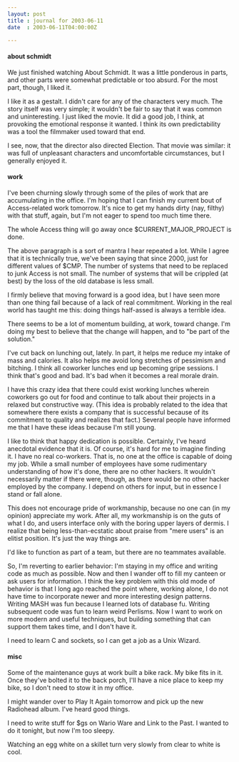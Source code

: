 ```yaml
---
layout: post
title : journal for 2003-06-11
date  : 2003-06-11T04:00:00Z

---
```

<h4>about schmidt</h4>We just finished watching About Schmidt.  It was a little ponderous in parts, and other parts were somewhat predictable or too absurd.  For the most part, though, I liked it.

I like it as a gestalt.  I didn't care for any of the characters very much. The story itself was very simple; it wouldn't be fair to say that it was common and uninteresting.  I just liked the movie.  It did a good job, I think, at provoking the emotional response it wanted.  I think its own predictability was a tool the filmmaker used toward that end.

I see, now, that the director also directed Election.  That movie was similar: it was full of unpleasant characters and uncomfortable circumstances, but I generally enjoyed it.<h4>work</h4>I've been churning slowly through some of the piles of work that are accumulating in the office.  I'm hoping that I can finish my current bout of Access-related work tomorrow.  It's nice to get my hands dirty (nay, filthy) with that stuff, again, but I'm not eager to spend too much time there.

The whole Access thing will go away once $CURRENT_MAJOR_PROJECT is done.

The above paragraph is a sort of mantra I hear repeated a lot.  While I agree that it is technically true, we've been saying that since 2000, just for different values of $CMP.  The number of systems that need to be replaced to junk Access is not small.  The number of systems that will be crippled (at best) by the loss of the old database is less small.

I firmly believe that moving forward is a good idea, but I have seen more than one thing fail because of a lack of real commitment.  Working in the real world has taught me this: doing things half-assed is always a terrible idea.

There seems to be a lot of momentum building, at work, toward change.  I'm doing my best to believe that the change will happen, and to "be part of the solution."

I've cut back on lunching out, lately.  In part, it helps me reduce my intake of mass and calories.  It also helps me avoid long stretches of pessimism and bitching.  I think all coworker lunches end up becoming gripe sessions.  I think that's good and bad.  It's bad when it becomes a real morale drain.

I have this crazy idea that there could exist working lunches wherein coworkers go out for food and continue to talk about their projects in a relaxed but constructive way.  (This idea is probably related to the idea that somewhere there exists a company that is successful because of its commitment to quality and realizes that fact.)  Several people have informed me that I have these ideas because I'm still young.

I like to think that happy dedication is possible.  Certainly, I've heard anecdotal evidence that it is.  Of course, it's hard for me to imagine finding it.  I have no real co-workers.  That is, no one at the office is capable of doing my job.  While a small number of employees have some rudimentary understanding of how it's done, there are no other hackers.  It wouldn't necessarily matter if there were, though, as there would be no other hacker employed by the company.  I depend on others for input, but in essence I stand or fall alone.

This does not encourage pride of workmanship, because no one can (in my opinion) appreciate my work.  After all, my workmanship is on the guts of what I do, and users interface only with the boring upper layers of dermis.  I realize that being less-than-ecstatic about praise from "mere users" is an elitist position.  It's just the way things are.

I'd like to function as part of a team, but there are no teammates available.

So, I'm reverting to earlier behavior:  I'm staying in my office and writing code as much as possible.  Now and then I wander off to fill my canteen or ask users for information.  I think the key problem with this old mode of behavior is that I long ago reached the point where, working alone, I do not have time to incorporate newer and more interesting design patterns.  Writing MASH was fun because I learned lots of database fu.  Writing subsequent code was fun to learn weird Perlisms.  Now I want to work on more modern and useful techniques, but building something that can support them takes time, and I don't have it.

I need to learn C and sockets, so I can get a job as a Unix Wizard.<h4>misc</h4>Some of the maintenance guys at work built a bike rack.  My bike fits in it. Once they've bolted it to the back porch, I'll have a nice place to keep my bike, so I don't need to stow it in my office.

I might wander over to Play It Again tomorrow and pick up the new Radiohead album.  I've heard good things.

I need to write stuff for $gs on Wario Ware and Link to the Past.  I wanted to do it tonight, but now I'm too sleepy.

Watching an egg white on a skillet turn very slowly from clear to white is cool.

